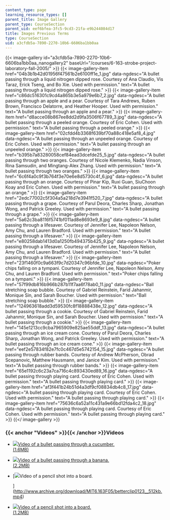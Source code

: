 ```yaml
---
content_type: page
learning_resource_types: []
parent_title: Image Gallery
parent_type: CourseSection
parent_uid: eef6bfea-3fc5-9cd3-21fa-e9b244084d17
title: Images Previous Terms
type: CourseSection
uid: a3cfdb5a-7890-2270-10b6-6606ba1bb0aa
---
```


{{< image-gallery id="a3cfdb5a-7890-2270-10b6-6606ba1bb0aa_nanogallery2" baseUrl="/courses/6-163-strobe-project-laboratory-fall-2005/" >}}
{{< image-gallery-item href="04b3b1b42d01956f47561b2e6100ff1e_1.jpg" data-ngdesc="A bullet passing through a liquid nitrogen dipped rose. Courtesy of Ana Claudio, Vis Taraz, Erick Tseng, and Bo Xie. Used with permission." text="A bullet passing through a liquid nitrogen dipped rose." >}}
{{< image-gallery-item href="c86dc516301c9cd4a865b3e5a979e6b7_2.jpg" data-ngdesc="A bullet passing through an apple and a pear. Courtesy of Tara Andrews, Ruben Brown, Francisco Delatorre, and Heather Hooper. Used with permission." text="A bullet passing through an apple and a pear." >}}
{{< image-gallery-item href="d8acce08b867ee8dd2d9fa3506f67789_3.jpg" data-ngdesc="A bullet passing through a peeled orange. Courtesy of Eric Cohen. Used with permission." text="A bullet passing through a peeled orange." >}}
{{< image-gallery-item href="02cfdd4b3368f639bf70a88c418e5af8_4.jpg" data-ngdesc="A bullet passing through an unpeeled orange. Courtesy of Eric Cohen. Used with permission." text="A bullet passing through an unpeeled orange." >}}
{{< image-gallery-item href="b395b7a83280058cef84ead3dcefde25_5.jpg" data-ngdesc="A bullet passing through two oranges. Courtesy of Nicole Klemenko, Nadia Vinson, Rina Samsudin, and Mingtang-Alex Zhang. Used with permission." text="A bullet passing through two oranges." >}}
{{< image-gallery-item href="6c6f4a0c9f3b764f3e70e6e8d5730c4f_6.jpg" data-ngdesc="A bullet passing through an orange. Courtesy of Pinar Kip, Ruxi Guan, SiuChoon Koay and Eric Cohen. Used with permission." text="A bullet passing through an orange." >}}
{{< image-gallery-item href="2edc77002c5f304a5a218d7e3941f520_7.jpg" data-ngdesc="A bullet passing through a grape. Courtesy of Parul Deora, Charles Sharp, Jonathan Wong, and Patrick Greeley. Used with permission." text="A bullet passing through a grape." >}}
{{< image-gallery-item href="5a62c3ba8116f5741bf011ad8e8693e9_8.jpg" data-ngdesc="A bullet passing through a lifesaver. Courtesy of Jennifer Lee, Napoleon Nelson, Amy Chu, and Lauren Bradford. Used with permission." text="A bullet passing through a lifesaver." >}}
{{< image-gallery-item href="e80258dab1413d0a1250fb494375b425_9.jpg" data-ngdesc="A bullet passing through a lifesaver. Courtesy of Jennifer Lee, Napoleon Nelson, Amy Chu, and Lauren Bradford. Used with permission." text="A bullet passing through a lifesaver." >}}
{{< image-gallery-item href="23f1460f0c9a663f9c7d20347c96bfde_10.jpg" data-ngdesc="Poker chips falling on a tympani. Courtesy of Jennifer Lee, Napoleon Nelson, Amy Chu, and Lauren Bradford. Used with permission." text="Poker chips falling on a tympani." >}}
{{< image-gallery-item href="57f99db816b966b287b11f7aa6f78ab0_11.jpg" data-ngdesc="Ball stretching soap bubble. Courtesy of Gabriel Reinstein, Farid Jahanmir, Monique Sin, and Sarah Boucher. Used with permission." text="Ball stretching soap bubble." >}}
{{< image-gallery-item href="124963618add3d59530fc8f18888438e_12.jpg" data-ngdesc="A bullet passing through a cookie. Courtesy of Gabriel Reinstein, Farid Jahanmir, Monique Sin, and Sarah Boucher. Used with permission." text="A bullet passing through a cookie." >}}
{{< image-gallery-item href="145e1213cc9cba7965909e825ae55ddf_13.jpg" data-ngdesc="A bullet passing through an ice cream cone. Courtesy of Parul Deora, Charles Sharp, Jonathan Wong, and Patrick Greeley. Used with permission." text="A bullet passing through an ice cream cone." >}}
{{< image-gallery-item href="eef2e57834f82e7fc0c467d5e5742154_15.jpg" data-ngdesc="A bullet passing through rubber bands. Courtesy of Andrew McPherson, Obrad Scepanovic, Matthew Hausmann, and Janice Kim. Used with permission." text="A bullet passing through rubber bands." >}}
{{< image-gallery-item href="65e1192c6c23a7ca716c4c893430ed89_16.jpg" data-ngdesc="A bullet passing through playing card. Courtesy of Eric Cohen. Used with permission." text="A bullet passing through playing card." >}}
{{< image-gallery-item href="af3f441b24b51d4a3df9cf08834db4c8_17.jpg" data-ngdesc="A bullet passing through playing card. Courtesy of Eric Cohen. Used with permission." text="A bullet passing through playing card." >}}
{{< image-gallery-item href="75636c6a52a11c431a9e66bd12fda4c2_18.jpg" data-ngdesc="A bullet passing through playing card. Courtesy of Eric Cohen. Used with permission." text="A bullet passing through playing card." >}}
{{</ image-gallery >}}
### {{< anchor "Videos" >}}{{< /anchor >}}Videos

*   [![](/courses/electrical-engineering-and-computer-science/6-163-strobe-project-laboratory-fall-2005/image-gallery/images-previous-terms/videos/clip0257_thumb.jpg)Video of a bullet passing through a cucumber.  
    (1.6MB)](http://www.archive.org/download/MIT6.163F05/betterclip0257fast__512kb.mp4)
*   [![](/courses/electrical-engineering-and-computer-science/6-163-strobe-project-laboratory-fall-2005/image-gallery/images-previous-terms/videos/clip0242_thumb.jpg)Video of a bullet passing through a banana.  
    (2.2MB)](http://www.archive.org/download/MIT6.163F05/betterclip0242__512kb.mp4)
*   [![](/courses/electrical-engineering-and-computer-science/6-163-strobe-project-laboratory-fall-2005/image-gallery/images-previous-terms/videos/clip0123_thumb.jpg)Video of a pencil shot into a board.  
      
    ](http://www.archive.org/download/MIT6.163F05/betterclip0123__512kb.mp4)
*   [![](/courses/electrical-engineering-and-computer-science/6-163-strobe-project-laboratory-fall-2005/image-gallery/images-previous-terms/videos/clip0113_thumb.jpg)Video of a pencil shot into a board.  
    (1.2MB)](http://www.archive.org/download/MIT6.163F05/betterclip0113slow__512kb.mp4)